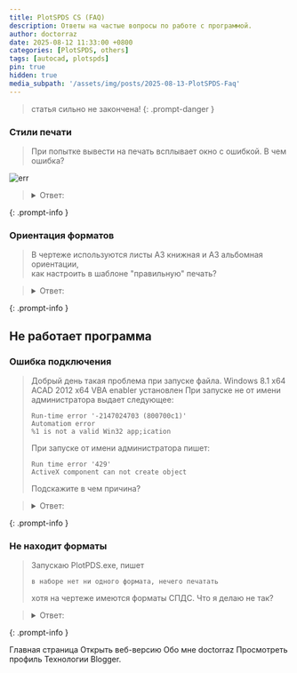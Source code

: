 ```yaml
---
title: PlotSPDS CS (FAQ)
description: Ответы на частые вопросы по работе с программой.
author: doctorraz
date: 2025-08-12 11:33:00 +0800
categories: [PlotSPDS, others]
tags: [autocad, plotspds]
pin: true
hidden: true 
media_subpath: '/assets/img/posts/2025-08-13-PlotSPDS-Faq'
---
```


> статья сильно не закончена!
{: .prompt-danger }

###  Стили печати 

> При попытке вывести на печать всплывает окно с ошибкой. В чем ошибка?

![err](Err-stb.png)

> <details><summary>Ответ: </summary>
> <p>
> 
> Вы печатаете в <i>именованных</i> стилях, а программа может выводить на печать только в <i>цветозависимых</i>.
> 
> </p>
> </details> 
{: .prompt-info }
 
### Ориентация форматов

> В чертеже используются листы А3 книжная и А3 альбомная ориентации, <br/>
как настроить в шаблоне "правильную" печать?

> <details><summary>Ответ: </summary>
> <p>
> 
> Никаких настроек в шаблоне производить не требуется<br/>
> В шаблоне задается только желательный формат, принтер и стиль печати<br/>
> Масштаб и <i>ориентация</i> определяются автоматически, по свойствам формата
> 
> </p>
> </details> 
{: .prompt-info }

## Не работает программа

### Ошибка подключения

> Добрый день такая проблема при запуске файла.
> Windows 8.1 x64 ACAD 2012 x64 VBA enabler установлен
> При запуске не от имени администратора выдает следующее:
> ```
> Run-time error '-2147024703 (800700c1)'
> Automatiom error
> %1 is not a valid Win32 app;ication
> ```
> При запуске от имени администратора пишет:
> ```
> Run time error '429'
> ActiveX component can not create object
> ```
> Подскажите в чем причина?

> <details><summary>Ответ: </summary>
> <p>
> 
> Происходит это из-за того, что программа не может подключиться к серверу МcCOM2<br/>
> Причин может быть несколько:
> <ol>
> <li> Не запущен СПДС CS <br/>
> - решение: запускать СПДС только родным ярлыком программы.</li>
> <li> Была удалена версия СПДС после установки новой. <br/>
> - решение: заново перерегистрировать библиотеку МcCOM2.dll, или переустановить СПДС.</li>
> <li> Запускается энаблер СПДС и не позволяет подключиться к серверу МcCOM2. <br/>
> - решение: т.к. у нас есть СПДС, то <i>mcsEnabler</i> не нужен,<br/>
> при закрытом AutoCAD, надо переименовать файл <b>mcsEnabler.dbx</b>, расположенный в <br/>
> <i>c:\Program Files\CSoft\СПДС GraphiCS ХХ\mgХxХХ\mcsEnabler.dbx</i></li>
> </ol>
> 
> </p>
> </details> 
{: .prompt-info }

### Не находит форматы

> Запускаю PlotPDS.exe, пишет 
> ```
> в наборе нет ни одного формата, нечего печатать
>```
> хотя на чертеже имеются форматы СПДС.
> Что я делаю не так?

> <details><summary>Ответ: </summary>
> <p>
> 
> Если при этом нет никаких ошибок и сообщений, а форматы точно есть на чертеже, то возможно PlotPDS и AutoCAD запущены из под разных учетных записей или с разными правами.<br/>
> т.е. например AutoCAD запущен из под администратора, а PlotPDS из под простого пользователя
> для того что бы гарантированно печать запускалась с теми же правами можно:<br/> 
><ol>
> <li> Прописать каталог программы печати в путях поиска AutoCAD </li>
> <li> Для запуска программы из среды AutoCAD применить такой lisp:<br/>
> (defun C:пч () (startapp "PlotSPDS.exe") (princ))</li>
> <ol>
>
> </p>
> </details> 
{: .prompt-info }



<!--

freelancer26 декабря 2015 г. в 20:45
"009 15 CBA л_141=A2=Scara monolita S1.pdf"
"009 15 CBA л_141=Scara monolita S1.pdf"
dumaiu mojet tak biti s najatoi galkoi i bez


freelancer26 декабря 2015 г. в 20:46
"а нумеровать добавленные листы 1.1, 10,5 не пойдет???"
poideot


doctorraz26 декабря 2015 г. в 21:28
<"а нумеровать добавленные листы 1.1, 10,5 не пойдет???"
poideot
ну и нумеруй, так, все должно работать нормально

Ответить

Unknown18 января 2016 г. в 10:39
Здравствуйте, Андрей. Спасибо за прогу. Значительно упростила жизнь.
Только вот после праздников перестала запускаться. Не видит СПДС, хотя он запущен и форматы есть. Вот, что выдаёт https://drive.google.com/open?id=1arSfFo-6WEqyqOQROQAiCAI3u9jFzhCFvA

Ответить
Ответы

moleval18 января 2016 г. в 10:57
у меня такое сообщение вылазит если Autocad запущен с двойного клика по файлу. Если Autocad запущен с ярлыка Autocad, либо я ярлыка СПДС такой проблемы нет. Хочу уточнить что СПДС добавлен в автозагрузку (только loader), меню СПДС тоже подгружены.


doctorraz18 января 2016 г. в 19:15
переименовываем файл mcsEnabler.dbx (лежит в папке с СПДС)
Все должно заработать нормально.
=================
При запуске двойным кликом Автокад может запуститься с другим профилем и т.о. СПДС может тупо не стартовать.
Но если mcsEnabler.dbx переименован, то при последующей подгрузке СПДС все должно работать нормально.

Ответить

Unknown7 апреля 2016 г. в 15:06
Добрый день!
Спасибо огромное за чудо-утилиту:)
С одним не разобрался:
как обновить парамеры плоттера? после запуска утилиты добавил в плоттер новый формат листа, утилита его не видит видит только старую версию конфигурации плоттера. Перезапуск акада не помог...

Ответить
Ответы

doctorraz7 апреля 2016 г. в 15:19
в окне "Шаблоны" в правом верхнем углу кнопка, так и называется "Обновить принтеры"


Unknown7 апреля 2016 г. в 15:48
Ага, спасибо, в упор не видел эту кнопку)) Принтеры обновились.
Теперь не могу разобраться с печатью нестандартных форматов типа А4х4
в конфиг добавил эти размеры как кастомные листы.
Весь процесс печати заканчивается в командной строке на FILEDIA


doctorraz8 апреля 2016 г. в 09:58
в настройке шаблонов надо каждому формату задать принтер, лист и т.д. (один раз)
Двойным кликом по строке.
Шаблонов можно сделать сколько угодно.

Ответить

freelancer14 июня 2016 г. в 10:35
jdu nedojdusi pechati iz vseh otkritih failah.
i dumaiu para zdelati programu platnoi(chtob bil interes razvivati).
PS. ispolizovaiu plotspds.exe 10 raz v deni - ocheni dovolinii.

Ответить
Ответы

doctorraz14 июня 2016 г. в 17:36
Может найду время и дойдут руки. К зиме выпущу версию 2.0. ... там будет печать из файлов, и возможно другие фичи. Все это пока есть только в голове, но со временем напряг

Ответить

Unknown30 июня 2016 г. в 13:06
акад 12, спдс 8.0.1307 скачал обе последние версии програмульки. одна выдает "в наборе нет ни одного формата нечего печатать", другая ошибку mscomct2.ocx or one of its dependencies not correctly registered: a file is missing or invalid.
в модуле plotspds.ini.main
в строке 570
номер ошибки 339
plotspds будет зкарыт

как с этим бороться?

Ответить
Ответы

doctorraz30 июня 2016 г. в 13:34
Бороться с этим не надо))
<<акад 12, спдс 8.0.1307 скачал обе последние версии програмульки. одна выдает "в наборе нет ни одного формата нечего печатать"
в статье написано, что версия 1.2.30 под СПДС 8.0.ххх не работает - решение обновить СПДС хотя бы до 8.1
<<другая ошибку mscomct2.ocx or one of its dependencies not correctly registered: a file is missing or invalid.
в системе нет или не зарегистрирована библиотека mscomct2.ocx - решение скачать и зарегистрировать библиотеку.

Ответить

Александр Куценко7 июля 2016 г. в 18:03
Нашел еще один момент. Если Автокад запускается посредством двойного клика на файл DWG, а СПДС в последствии подгружается после клика на любой спдс-инструмент, то PlotSPDS выдаёт ошибку "СПДС не запущен! Или с ним нет связи!" Приходится повторно перезапускать автокад, но уже через ярлык СПДС.

Ответить
Ответы

doctorraz7 июля 2016 г. в 18:38
Уже не раз писал здесь и на форумах...
При запуске двойным кликом по файлу с объектами СПДС, сам СПДС не подгружается, а запускается так называемый mcsEnabler, который дает ограниченный доступ к свойствам объектов СПДС.
При вызове команды СПДС, CSСПДС стартует, но в этом случае COM интерфейс к объектам недоступен, поэтому PlotSPDS жалуется, что нет связи.(возможны и другие проблемы с СПДС)
Решение:
1. запускать с ярлыка
2. переименовать файл mcsEnabler.dll (находится в c:\Program Files\CSoft\СПДС GraphiCS 10\mgХХХХ\mcsEnabler.dbx)
==========
ЗЫ иначе непобедимо, по видимому так сисофт защищается (блокирует СОМ, при старте энаблера)

Ответить

Unknown12 июля 2016 г. в 19:17
Не понимаю, как выбрать формат? Жму в программе кнопку "Шаблон", программа выводит вот это: http://s011.radikal.ru/i317/1607/01/3b84ce8b1d87.jpg и ни одна из кнопок настроек не работает, жму, ничего не происходит. Или так и должно быть? Как тогда печать настроить? Делаю СПДС формат А3, а программа печатает 28х22 см.

Ответить
Ответы

Unknown12 июля 2016 г. в 19:25
УУуу, до меня дошло. Надо оказывается два раза кликнуть сюда http://s018.radikal.ru/i512/1607/3b/12d53d25dba1.jpg и тогда появится выпадающий список с настройками. Спасибо за программу.

Ответить

Unknown31 августа 2016 г. в 14:49
Андрей, добрый день! ИД: Windows 8.1, AutoCAD 2016, СПДС 10. При добавлении (первичный запуск) или обновлении принтеров для части принтеров, зарегистрированных в системе проявляется следующая ошибка:
Устройство печати =ИМЯ принтера= не будет добавлено в набор!
Ошибка: The remote server machine does not exist or is unavailable
В модуле: PlotSPDS.Utilites.SetDevIni
В строке:310 (а также в строке 440)
Номер ошибки: 462

Ответить
Ответы

doctorraz31 августа 2016 г. в 14:58
Программа не может добавить конфигурацию этого устройства печати в набор.
Скорее всего не сможете напечатать на этом устройстве и руками.
В остальном все должно работать нормально.

Ответить

Unknown22 ноября 2016 г. в 12:15
Андрей, при печати теряется сглаживание, а именно логотип организации к примеру созданный линиями, штриховками и запихнутый в штамп через распознавание печатается ломанными отрезками. Шрифт который поставляет СПДС тоже выводится с небольшим изломом, но уже не только в штампе, но и на чертеже. При печати в штатном dwg принтере такие же проблемы. Настройки акада крутить нужно или дефекты СПДСа?

Ответить
Ответы

doctorraz22 ноября 2016 г. в 12:46
Проверить легко... все взорвать и вывести на печать не запуская СПДС.. Средствами самого АК.
Но осмелюсь предположить, что кто-то в настройках печати поставил черновое качество. Поставить "нормальное" и проверить.
На файлик бы этот взглянуть.

Ответить

Александр Куценко7 декабря 2016 г. в 19:21
Андрей здравствуйте, при печати в ПДФ выдает ошибку. Подскажите как исправить.


(Команда: (command "_script" "C:/Users/Konstr3/AppData/Roaming/PlotSPDS/1.scr")
Введите имя списка листов : C:\Users\Konstr3\AppData\Roaming\PlotSPDS\1.dsd
'D:\WORK\ Горького\ПЕРЕЕЗД\КР-06_Підсилення балки_Зам.1.pdf': Есть ошибки)

Отчет о печати Автокада:

Файл: D:\WORK\ Горького\ПЕРЕЕЗД\КР-06_Підсилення балки_Зам.1.dwg
Категория:
Набор параметров листа:
Имя устройства:
Путь к файлу чертежа:
Формат листа:

ОШИБКА: Устройство не найдено

Ответить
Ответы

doctorraz7 декабря 2016 г. в 21:03
обновить принтеры в программе пробовали?
какой АК? в 2017 вроде не работает. с СПДС11 не тестировалось


Александр Куценко8 декабря 2016 г. в 13:46
Обновлял, и пробовал удалять папку PlotSPDS из Roaming. AutoCAD2016 + СПДС10 64 бит. Единственное что я после установки Автокада удалил все его стандартные плоттеры, но потом DWG в PDF повторно сделал. Может ваша программа привязана к названию принтера и они сейчас не совпадают?


doctorraz8 декабря 2016 г. в 15:47
PlotSPDS имена и настройки плоттеров получает у АК, в себе ничего по умолчанию не хранит.
Проверь публикация и печать средствами АК в PDF работает?, а на на созданный плоттер печатает?
АК использует встроенный DWG to PDF для публикации PDF. Не надо было ничего удалять, максимум .. это спрятать от АК неиспользуемые плоттеры в другую папку.
Уверен, что проблема не в программе, а удаленных плоттерах.. восстанавливай и все заработает


Александр Куценко8 декабря 2016 г. в 20:03
так восстановил же, а печать все равно не идет

Вот список плоттеров из файла SpPlotPlot.ini

[Printer]
0=DWG в PDF.pc3
1=HP 8150
2=HP Z2100
3=HP1220_#3
4=HP1220_#5
5=HP1220_#ing
6=HP1280_#2
7=HP1280_#4
8=Нет

Что не так? почему не печатет в ПДФ ?


Александр Куценко9 декабря 2016 г. в 12:25
Если бы я знал, что нужно сделать, то не стал бы вас тут напрягать.........


doctorraz9 декабря 2016 г. в 13:21
я тебе сразу написал, что надо сделать.. восстановить стандартные принтеры АК!!!
в 2016 немного изменена публикация, там несколько вариантов вывода в PDF при публикации... и Ак2016 там это делает немного по другому.
у меня нет 2016 АК, что бы разобраться с этим вопросом, восстанови что удалил и все заработает.
В логе написано "Устройство не найдено"
При печати в пдф плотспдс не указывает явно принтер, он просто сообщает ак, что нужно вывести в пдф, а АК виртуальный плоттер выбирает сам, этого плоттера в АК нет ты его удалил, поэтому ошибка печати.


freelancer9 декабря 2016 г. в 13:27
vot tut moi ploteri iz 2016 (esli pomogut)
https://www.dropbox.com/sh/s6te9symm1et43a/AAAq3AqevNPRxz_IkudAB6zFa?dl=1


Александр Куценко9 декабря 2016 г. в 14:00
Спасибо вам обоим! Скопировал все принтеры из архива и пачать прошла!


freelancer9 декабря 2016 г. в 14:07
rad shto poluchilosi,
bili i u menea odin raz problemi s failami pecheati(toje udalil/peremestil), posle etogo vsegda dobavleaiu svoi .pc3 faili "odelinoi strokoi".
https://yadi.sk/i/o7cbBla632hqTK

Ответить

Unknown20 декабря 2016 г. в 10:16
Андрей, добрый день! Заметил в About PlotSPDS прописано - Эта копия программы будет работать до 31.12.2016. Отсюда вопрос, после НГ программа работать не будет? Что нужно будет сделать? К этому времени будет выпущена обновленная версия? На самом деле не очень хочется сюрпризов с неработающей программой печати. Так уж повелось, привык с ней работать))).

Ответить

Unknown20 декабря 2016 г. в 10:27
Андрей обещал (при условии, что допилит) демократично подойти к ценовой политике...

Ответить

Unknown4 января 2017 г. в 15:44
Андрей приветствую! Поздравляю с НГ! Здоровья и финансового благополучия желаю!
С новым файлом PlotSPDS возникли сложности при попытке отправить на печать, всплывающее окно оповещает об ошибке - https://drive.google.com/open?id=0B3KF4JA-PbY5Y00zTGJxZzZwTEU.
AutoCAD естественно запускается через - CS Интегратор for AutoCAD.
Где искать проблему?
Спасибо!

Ответить
Ответы

doctorraz6 января 2017 г. в 10:30
Код программы не менялся
Сто раз уже обсуждалось... переименуй энаблер c:\Program Files\CSoft\СПДС GraphiCS 10\mgХХХХ\mcsEnabler.dbx
он запускается и блокирует работу МсСОМ

Ответить

Dmitri27 января 2017 г. в 07:51
У меня autocad 2016? СПДС 10, windows 10, при запуске PlotSPDS.exe дает сообщение об отсутствии связи. Ошибка в модуле PlotSPDS.ini.main, в строке 180, номер ошибки - 429

Ответить
Ответы

doctorraz27 января 2017 г. в 08:09
PlotSPDS не видит АК
Автокад с СПДС'ом запускаешь?

Ответить

Dmitri28 января 2017 г. в 12:40
Вместо (Unknown)
Андрей большое спасибо, программка классно работает. С запуском разобрался.
Как предложение, сделать кнопку выбора для нового пути куда сохранять.

Ответить
Ответы

doctorraz30 января 2017 г. в 10:45
Хорошо, что понравилось...
Идей по улучшению функционала PlotSPDS много, нет времени и стимулов для их реализации.


Dmitri11 февраля 2017 г. в 09:27
Чем могу помочь, если что-то дописать или дизайн или деньгами....


Александр Куценко11 февраля 2017 г. в 11:43
Присоединяюсь к вопросу


doctorraz11 февраля 2017 г. в 12:21
Спасибо!
Донат всегда кстати.

Ответить

Unknown6 февраля 2017 г. в 22:51
делал одно и тоже на работе и дома по настройке нестандартных форматов-на работе все запускается, дома выдает ошибку и не печатает. в чем может быть причина?

Ответить
Ответы

doctorraz7 февраля 2017 г. в 08:17
значит ни одно и то жэ...
какая ошибка? скриншот желательно приложить


Unknown8 февраля 2017 г. в 19:30
http://hkar.ru/NBXF
http://hkar.ru/NBXH
http://hkar.ru/NBXI
http://hkar.ru/NBXJ

какая то еще инфа нужна?


doctorraz11 февраля 2017 г. в 12:17
похоже на AutoCAD 2016 или выше... печать в ПДФ производится на плоттер "AutoCAD PDF (General Documentation)", который по всей видимости удален, надо восстановить этот виртуальный принтер.


Unknown14 февраля 2017 г. в 00:31
в настройках ведь стоит принтер DWG to PDF и автокад 2013 стоит у меня


doctorraz14 февраля 2017 г. в 13:03
однозначно у тебя проблемы с АК, похоже неверно настроил принтер или пытаешься печатать на несуществующий.
Запусти в PlotSPDS в шаблонах "Проверить шаблон"
если не найдет ошибок, то
пришли мне в архиве на почту doctorRAZ@yandex.ru
c:\Users\[ИмяПользователя]\AppData\Roaming\PlotSPDS\ после последней неудачной печати
c:\Users\[ИмяПользователя]\AppData\Roaming\Autodesk\AutoCAD Electrical 2015\R20.0\rus\Plotters\
и лог последней неудачной печати
------------
будем разбираться дальше по почте

Ответить

moleval7 февраля 2017 г. в 12:14
Друзья, переустановил акад, не могу вспомнить как навесить запуск PlotSPDS на кнопку, и куда ложить файлик. Прошу помочь.

Ответить
Ответы

doctorraz7 февраля 2017 г. в 12:22
кнопка или пункт меню:
^C^C(startapp "PlotSPDS")
-----------------
лисп на алиас кнопок:
(defun C:пч()
(startapp "PlotSPDS.exe")
(princ)
)
--------------
положить по пути поиска файлов АК, рабочих, вспомогательных, доверенных

Ответить

moleval7 февраля 2017 г. в 13:02
при запуске с кнопки возвращает - Команда: (startapp "PlotSPDS") nil
при запуске с иконки программы - все нормально

Ответить
Ответы

doctorraz7 февраля 2017 г. в 14:05
прописать папку с PlotSPDS в пути поиска АК
Автокад перезапустить.
или скопировать программу в каталог который уже есть в пути поиска АК
я жэж выше все расписал...


moleval8 февраля 2017 г. в 05:27
спасибо, помогло закидыванием программы в предустановленную доверенную папку
видать на 10-ке винде проблемы с раздачей прав - открывает заданную мной папку только в режиме для чтения

Ответить

Unknown14 февраля 2017 г. в 08:43
сегодня plot spds внезапно выдал вот такую новость http://hkar.ru/NIlG
при том что сначала все делал правильно, а потом вдруг сломался. перезапуск компа, спдс, повторное скачивание вашей чудесной программки не помог(

Ответить
Ответы

doctorraz14 февраля 2017 г. в 09:37
переименуй файл энаблера c:\Program Files\CSoft\СПДС GraphiCS 10\mgХХХХ\mcsEnabler.dbx
он запускается и блокирует работу МсСОМ
-----------
на будущее запускай АК с ярлыка СПДС, а не даблкликом по файлу чертежа

Ответить

freelancer21 марта 2017 г. в 18:38
dobrii deni.
U menea problema, ne pechataetsea nestandartnie listi (A4x3, A4x4...), A3 normalino pechataiutsea.
Pri pechati nestandartnih listov - oshibka
https://yadi.sk/i/Ljv_ep0A3GDLSR
PS.: esti polnii dostup k disk "C" i "D".

Ответить
Ответы

freelancer21 марта 2017 г. в 19:35
Na drugoi PC ta je problema.
thx.


doctorraz28 марта 2017 г. в 19:26
поправил определение форматов в программе.
Скачивайте тестируйте


freelancer28 марта 2017 г. в 21:33
https://yadi.sk/i/nlqz3HXX3GRwHe
toje samoe.
eto toliko u menea ne ranotaet nestandartnie formati? ranishe vse raborali.


doctorraz28 марта 2017 г. в 21:50
где проблемный файл, чертежа?
удалял ли автокадовские принтеры?
что изменил?
----------------------
получается только у тебя,не работает
вспоминай, что изменил.


freelancer29 марта 2017 г. в 16:35
1. liuboi cherteoj.
2. ne udaleal.
3. izmenil moi .pc3 file, no toliko odin format - a tut vse ne rabotaiut.
PS. esli nestandartnii format najimaiu "vpisati" v drugoi standartnii format to rabotaet.


doctorraz29 марта 2017 г. в 20:37
у меня по фото проблема лечить всегда была, а со слов тем более не могу..
давай с чего-нибудь начнем:
Версия автокад
версия спдс
файл чертежа который не печатается
файлы принтеров c:\Users\юзер\AppData\Roaming\Autodesk\AutoCAD 2015\R20.0\rus\Plotters\
файлы c:\Users\юзер\AppData\Roaming\PlotSPDS\
-----------
не печатает вообще, или только пдф или на жэлезный?
---------------------
но коль у всех работает, а у тебя нет, вывод один, проблема рукотворная


freelancer29 марта 2017 г. в 23:28
1. autocad 2016 (v 2013 toje);
2. spds 10.0.1853 (pochti kak u vseh);
3. esti
4. https://yadi.sk/i/KxJWtztX3GU7Cx
5. esti
https://yadi.sk/d/WJXpMuA03GU7bd

ne pechataet toliko cherez PlotSPDS, v obichnom "CTRL+P" vseo OK.
PS. U menea bil gliuc kakoito mejdu project studio i SPDS i s teh por oni vmeste(v tu je versiu autocad) uje ne rabotaiut i PlotSPDS toje ne pechataet nestandartnie formati.



doctorraz30 марта 2017 г. в 08:42
попробуй из вкладки шаблоны "обновить принтеры", а потом "проверить шаблоны"
Похоже он не находит принтер R_DWF
его нет в Plotters - from C.
Настрой для пробы на другой принтер.


freelancer30 марта 2017 г. в 22:38
obnovil, proveril - toje samoe.
kak ne nahodit esli ea cherez nevo pechataiu standartnie formati.
v ploters from C netu, evo tam i nebilo, ea vsegda dodavleaiu novii puti dlea svoih printerov(uje 5 let tak delaiu).
ea daje delal novii .pc3 i .pmp file i toje ne rabotaet.
Poka ne razberusi budu pechatati nestandartnie formati "rukami"(cherez CTRL*P).


doctorraz1 апреля 2017 г. в 21:11
На других принтерах то жэ самое?


freelancer1 апреля 2017 г. в 21:25
da, pechatati nestantandartnie formati na liboi printer ne rabotaet.
Daje sheas proboval na chistuiu sistemu.
https://yadi.sk/i/ObCZbia13GYzMk
https://yadi.sk/i/5ksU89C23GYzRe


doctorraz3 апреля 2017 г. в 18:45
Он тебе русским языком по английски пишет "The plotters folder read only:!!!"
Нет прав записи у АК на папки плоттеров.


freelancer4 апреля 2017 г. в 05:54
spasibo za pomoshi.
- kak ea hotel reshiti problemu:
dobavil puti failov pechati vezde gde toliko mojno v autocad - ne pomogalo.
- kak reshil:
postavil svoi faili pechati v "C:\Users\DEEMA\appdata\roaming\autodesk\autocad 2016\r20.1\enu\plotters" i rabotaet.
pochemuto kajdii raz pered pechatiu nujno obnovleati printeri shtob pechatal.

PS: Za vremea ispolizovania PLOTSPDS.exe takogo nebilo.


freelancer14 апреля 2017 г. в 14:41
eheo odna problema, ne nahodit formati.
navernoe eto toliko u menea tak.
https://youtu.be/WPGeqgQXiH0


doctorraz14 апреля 2017 г. в 15:38
какие версии разрядность АК, СПДС?
Не находит форматы в конкретном файле или вообще во всех файлах? Пришли мне файл в котором не находит форматы

Ответить

Unknown3 мая 2017 г. в 04:22
Добрый день Андрей!
Для NanoCAD SPDS есть такая возможность?

Ответить
Ответы

doctorraz3 мая 2017 г. в 08:45
Добрый день, Александр!
Нет для NanoCAD SPDS такой возможности нет.

Ответить

Александр Куценко8 августа 2017 г. в 14:57
Андрей здравствуйте! Столкнулся с такой прроблемой. Если необходимость печать в PDF большое количество листов. Если листы расположены в одну строку, все нормально. Но когда листы расположены в несколько строк, например 4 строки по 4 листа в одной строке и пронумерованы последовательно, то в результирующем PDF они перемешаны полностью рандомно. Тоесть вобще никой последовательности нет. 1 лист может быть на 9 месте, например. В программе в боксе "Как сортировать" стоит "LR->UD" Подскажите что делаю не так?

Ответить
Ответы

Александр Куценко8 августа 2017 г. в 15:37
Сделал тестовый файлик и результат создания PDF
https://drive.google.com/open?id=0B9Lc8XKKy5egTnBmOTVCamxrY2s


doctorraz21 августа 2017 г. в 09:48
Дело в том, что программа сортирует форматы относительно точки вставки (левый нижний угол)
Поэтому для корректной сортировки форматы должны располагаться по одной линии (ось Х) относительно точки вставки.
Можно в несколько рядов
см. пример https://yadi.sk/d/_-xFmWil3MBZeS


Александр Куценко21 августа 2017 г. в 10:46
Андрей, вы наверно не смотрели мой файл. В пределах одного листа у меня форматы так и расположены аккуратно в ряд. И при печати только одного layout проблемы нет, все по порядочку в ПДФ и попадает. Проблема возникает при печати полного документа состоящего из нескольких листов.


doctorraz21 августа 2017 г. в 11:45
По разным лайоутам сортировка слева направо не получается (у каждого листа своя система координат)
Проставьте номера листов в штампах, при печати выберите "Шифр лист"
Если в штампе будут заполнено поле обозначение, то дополнительно возможна разбивка ПДФ по разделам "Раздел-> файл", т.е. спецификации и прочее отдельными файлами.
либо "Все->файл", тогда весь документ выйдет одним файлом пдф


Александр Куценко21 августа 2017 г. в 11:49
Спасибо за ответ. К сожаление мне не подходит стандартный штам СПДС, мне приходится создавать собственный из обычных линий и текста, а это исключает наличии каких-либо динамических полей и соответственно возможности их заполнение.


doctorraz21 августа 2017 г. в 12:07
Что мешает сделать свой нестандартный штамп и привязать его в базе СПДС к формату?
https://www.youtube.com/watch?v=psS5f_zhMvE
https://www.youtube.com/watch?v=90IqPQaS7ck

Ответить

Unknown23 августа 2017 г. в 05:56
СПДС не запущен! Или с ним нет связи!
Ошибка: Automation error %1 is not valid Win32 application/
В модуле: PlotSPDS/ini/Main
В строке:240
Номер ошибка:-2147024703
PlotSPDS будет закрыт!

ОС: Windows 10
AutoCAD 2014, SPDS 10.

Ответить
Ответы

doctorraz24 августа 2017 г. в 09:41
По всей видимости СПДС Object Enabler стартует раньше ядра СПДС, что и приводит к невозможности работы программы.
Причины и решения описаны в комментариях, выше.
Если остались еще вопросы, пишите мне на почту.

Ответить

Unknown7 сентября 2017 г. в 17:58
Здравствуйте. PlotSPDS 1.2.33, Autocad 2016 СПДС 10. При печати через PDFCreator и просмотре файла через Foxit PhantomPDF вокруг текста появляются рамки. Подозреваю, что фантом распознает текст как комментарии. Раньше такого не было.
Скрытие комментариев в фантоме одноразово решает проблему.

Ответить

moleval7 сентября 2017 г. в 19:28
попробуй переменную EPDFSHX сделать 0

Ответить
Ответы

Unknown21 сентября 2017 г. в 15:42
Спасибо, помогло

Ответить

Unknown14 марта 2018 г. в 12:28
AutoCAD не запущен! Или с ним нет связи!
Ошибка: ActiveX component can't create object
В модуле: PlotSPDS.Ini.Main
В строке: 180
Номер ошибки: 429
PlotSPDS будет закрыт!

ОС: Windows 10
AutoCAD 2016, SPDS 10.

Ответить
Ответы

doctorraz16 марта 2018 г. в 15:44
Программа не может подключиться к AutoCAD.
К сожалению на Win10 протестировать возможности нет.
Возможно, причина в некорректной регистрации библиотек AutoCAD при его установке удалении.

Ответить

Александр Куценко16 марта 2018 г. в 15:17
Андрей здравствуйте! Подскажите почему сортировка в данном файле происходит в порядке 2-3-1 ?? Что делаю не так?

https://drive.google.com/open?id=1IZSqiu7gePO35JcvNbts56bmTxyx72Ue
https://drive.google.com/open?id=1luxnJB2J7Fje4Bq_Zp-a8V-VEd_2HLdO

Ответить
Ответы

Александр Куценко16 марта 2018 г. в 15:18
Имею в виду сортировка листов при печати.
Вот к примеру получившийся ПДФ:
https://drive.google.com/open?id=1F3RmI3DSbx0gKp2etcGqAfNo_p66RsFz


doctorraz16 марта 2018 г. в 15:40
Что печатать? выберите "активную вкладку"
Очевидно, что при печати со всего документа, сортировка по координатам смысла не имеет, надо будет поправить
Спасибо.


Александр Куценко16 марта 2018 г. в 16:06
Да, с параметром "активная вкладка" сортирует правильно. Спасибо.

Ответить

Александр Куценко27 апреля 2018 г. в 21:15
Андрей здравствуйте,
Нашел еще вот что. При попытке указать на счетчике копий- 2 и более, после отработки публикации, печати не происходит. К принтеру в очередь ничего не попадает. Печать нескольких копий с диалога печати автокада и других программ проходит нормально.

UPD: Пробовал на нескольких принтерах и 2-х плоттерах, не печатает нигде.

Ответить
Ответы

doctorraz4 мая 2018 г. в 12:10
Печать в программе идет через публикацию, в 2016 АК что-то поменяли и он игнорирует количество копий заданное в файле dsd.
Буду разбираться, но не сейчас. Пока АсИс ((

Ответить

Денис16 декабря 2018 г. в 05:00
Добрый день!
Подскажите как работать с нестандартными размерами листа, создал в СПДС удлиненный А2 и в принтере создал такого же размера, как настроить чтобы программа сопоставляла их и корректно выводила на печать?
спасибо

Ответить
Ответы

doctorraz17 декабря 2018 г. в 10:29
запускаете программу (при запущенном АК и СПДС)
заходите в шаблоны
жмете кнопку обновить принтеры
потом в нужном шаблоне выбираете принтер и формат листа, такж е делаете остальные настройки.. масштаб, стиль печати, смещение

Ответить

Unknown19 декабря 2018 г. в 22:50
Добрый вечер! Спасибо Вам большое, за возможность и быстрой и без проблемной печати из модели, всеми нами любимой программы AutoCAD. Все работает быстро и четка, без нареканий!
Как Вас можно отблагодарить? Кнопка в начале страницы у меня почему-то не работает - пишет, что не указал сумму, но самого поля нет! Адблок и т.д. отключены?

Ответить
Ответы

doctorraz20 декабря 2018 г. в 14:19
Спасибо, что подсказали.
Починил, проверяйте

Ответить

freelancer9 января 2019 г. в 19:25
tak kak srok zakonchilsea - skachal opeati.
Dumaiu nado delati programu platnoi - mi poliubomu podseli na neio :)

Ответить
Ответы

doctorraz9 января 2019 г. в 19:33
кто мешает.. в теме программы и слева спойлер на донат..
мощный стимул для разработчика, я ведь для себя делал, просто поделился.. и ни разу не программист и не работа это моя, поделился тем, что сделал..
но все приходят сюда, когда программа перестала работать..
улучшить мысли есть.. стимула нет, кто помог ресурсу тем тоже помог, как мог..
пока вот так.)))


freelancer9 января 2019 г. в 22:44
poneal, postoraiusi.


doctorraz10 января 2019 г. в 07:56
Спасибо


Aleks13 января 2019 г. в 22:22
Большое спасибо + небольшая помощь на развитие!! Ваша программа сэкономила мне кучу времени и огромное количество нервных клеток при выводе на печать 200 листов!!))


doctorraz14 января 2019 г. в 08:28
Спасибо!

Ответить

Александр Куценко11 марта 2019 г. в 13:50
Андрей, здравствуйте. Каждый раз при изменении версии сталкиваюсь с одной и той же ошибкой:
https://drive.google.com/open?id=1JwBBOk8UcK5jo50QJmltYEb2Npns1gX0
Удалил старый ЕХЕшник, на его место скопировал новый, при запуске получаю ошибку. Что делаю не так?

Ответить
Ответы

doctorraz11 марта 2019 г. в 14:02
Странно, ругается только при первом запуске?
Может свойства-> разблокировать?


Александр Куценко11 марта 2019 г. в 14:51
Экзешник не заблокирован. При попытке запуска с правами администратора ошибка меняется на "Автокад не запушен или ...". Перезапуск всего не помогает. Помогает лишь запуск с любой другой папки.


doctorraz12 марта 2019 г. в 09:21
>При попытке запуска с правами администратора ошибка меняется на "Автокад не запушен или ..."
так и должно быть, если программы запущены из под разных пользователей, так работает Win
-----------
>Помогает лишь запуск с любой другой папки.
а вот это очень странно((( Антивирус, версия Win, может еще какие особенности???
больше ни у кого такое пока не встречалось...


Александр Куценко12 марта 2019 г. в 14:40
Win10x64, AutoCAD2016RUS, Антивир стандартный от Майкрософт.
Если никто не отписывается, это не означает, что не встречалось.


doctorraz13 марта 2019 г. в 10:28
>>Если никто не отписывается, это не означает, что не встречалось.
Конечно встречалось
https://support.microsoft.com/ru-ru/help/327245/runtime-error-91-object-variable-or-with-block-variable-not-set-error
-----------
попробуйте эту сборку.. https://yadi.sk/d/bKkbgODQGtTiow


Юрий16 марта 2019 г. в 12:12
Добрый день, столкнулся с аналогичной проблемой. Другая сборка не помогла. Запуск с других папок также. Ищу решение в сети (пока безуспешно)


doctorraz16 марта 2019 г. в 16:27
с аналогичной это какой?
сделать инсталятор нет проблем но тогда будет неудобно другим нескольким тысячам пользователей..
ищите проблемы в настройках своей операционки


doctorraz17 марта 2019 г. в 08:43
все же надо больше данных, какие еще автокады стоят? есть ли продукты нанософт и лучше напишите на почту, здесь в комментариях опять подходит к лимиту 200 сообщений, придется чистить.


Юрий17 марта 2019 г. в 23:22
Прочитал внимательно все комментарии и помогло переименование файла Enabler. В который раз Вам спасибо.

Ответить

Денис1 августа 2019 г. в 07:25
Добрый день! все прекрасно работало, внезапно появилась такая ошибка
Ошибка "text" property is read-only
В модуле PlotSPDS.wndPlot.Form_Load
В строке 410
Номер ошибки 383
Autocad 2015 x64 + СПДС 10 x64
В чем может быть проблема? спасибо

Ответить
Ответы

doctorraz1 августа 2019 г. в 07:37
По всей видимости был удален шаблон печати или программа его не находит (скорее всего после аварийного или некорректного завершения работы программы)
В этом случае выпадающий список "Шаблон" будет пустой
Надо открыть список выбрать любой доступный шаблон и выйти из программы либо запустить печать.
Впоследствии ошибка не должна повториться.


Денис1 августа 2019 г. в 07:47
Точно! Спасибо! мог бы и сам догадаться))

Ответить

Aleks10 марта 2020 г. в 09:20
Андрей, спасибо за Ваш труд! Вашей программе просто цены нет!! поэтому готов регулярно дарить посильную сумму.

Ответить
Ответы

doctorraz10 марта 2020 г. в 09:23
Спасибо большое!
Напишите мне на почту, у меня для Вас то же есть презент))

Ответить

moleval10 марта 2020 г. в 09:59
Тоже поддержу)

Ответить
Ответы

doctorraz10 марта 2020 г. в 20:48
Спасибо!

Ответить

Денис17 марта 2020 г. в 05:53
Добрый день!
Хмм.. "Приложение просмотра файлов ПДФ не установлено", чтобы это могло быть..
Акробат есть, PDF exchange есть, подскажите пожалуйста!

Ответить
Ответы

doctorraz17 марта 2020 г. в 08:06
Если просто вывести на печать средствами AutoCAD DWG to PDF файл PDF откроется?
В любом случае PlotSPDS отношения к этому не имеет, проверяйте ассоциации файлов PDF в системе.


Денис18 марта 2020 г. в 04:12
Да, так все открывает! Спасибо! надо искать причину

Ответить

Денис7 июня 2020 г. в 14:15
Добрый день!
А есть ли какая нибудь инструкция как научить программу печатать нестандартные размеры листов?

Ответить
Ответы

doctorraz7 июня 2020 г. в 14:25
Печатает форматы в соответствии с ГОСТ 2.301-68
Основные и производные форматы.
Что Вы понимаете под нестандартными форматами?

Ответить

Денис8 июня 2020 г. в 08:50
Например длинные А3 размерами 594х297, 594 это для того чтобы вписать в рулон шириной 594 мм.
Пробовал создавать новый формат в СПДС такого размера, нестандартный лист в DWG to PDF, но не получается чтобы программа их сопоставляла.

Ответить
Ответы

doctorraz8 июня 2020 г. в 09:10
не бывает таких форматов по http://docs.cntd.ru/document/gost-2-301-68-eskd
Пришлите мне на почту, что не получается.
Не вижу смысла добавлять в программу функционал назначения произвольного формата (не по ГОСТ)

Ответить

Sokolov1 июля 2020 г. в 17:15
Добрый день, подскажите пожалуйста PlotSPDS для AutoCAD 2008-2016 + СПДС CS 7, 8.0 не запускается, не подскажите в чем может быть дело?
(Эта копия программы работает некорректно!!! необходимо обновление с сайта разработчика)
Это тоже закончилась лицензия?

Ответить
Ответы

doctorraz1 июля 2020 г. в 20:50
Проблема в том, что об отказе поддержки СПДС 8.0 и древнее я оповестил еще три года назад.
По возможности (при наличии времени) в ближайшие дни сделаю продление печати под древние СПДС до НГ.
Впоследствии продлений не будет.
Если кому очень нужно пишите мне на почту, будем решать в индивидуальном порядке.

Ответить

Fair437 октября 2020 г. в 10:33
Здравствуйте!

Проблема в следующей ошибке: "СПДПС не запущен (хотя он запущен) или нет с ним связи! Ошибка: %1 не является приложением Win32. В модуле: PlotSPDS.ini.Main; В строке: 330; Номер ошибки: -2147024703"

Ответить
Ответы

doctorraz7 октября 2020 г. в 10:38
Происходит это из-за того, что программа не может подключиться к серверу МcCOM2
Причин может быть несколько:
1. Не запущен СПДС CS - решение: запускать СПДС только родным ярлыком программы.
2. Была удалена версия СПДС после установки новой. - решение: заново перерегистрировать библиотеку МcCOM2.dll, или переустановить СПДС.
3.Запускается энаблер СПДС и не позволяет подключиться к серверу МcCOM2. -- решение: т.к. у нас есть СПДС, то энаблер не нужен, переименовать файл mcsEnabler.dbx, расположенный в c:\Program Files\CSoft\СПДС GraphiCS ХХ\mgХxХХ\mcsEnabler.dbx, либо опять таки не запускать AutoCAD кликом по файлу, а с родного ярлыка СПДС

Ответить

doctorraz3 ноября 2020 г. в 07:51
Настройте шаблоны печати.
Если не получится напишите мне на почту

Ответить

Анонимный25 февраля 2021 г. в 10:43
Добрый день! Программа отличная и всегда хорошо работала. Но сейчас появилась проблема, не печатает выноски СПДС. Остальные объекты СПДС печатаются. AutoCAD 2020 + SPDS 2021

Ответить
Ответы

doctorraz25 февраля 2021 г. в 10:48
Пришлите мне на почту:
Файл который не печатается dwg
Файл где не напечатались выноски PDF
Сразу после неудачной печати заархивируйте папку c:\Users\[User]\AppData\Roaming\PlotSPDS\ и то же в письмо
Также заархивируйте и пришлите папку c:\Users\razygraevaa\AppData\Roaming\Autodesk\AutoCAD 2020\R22.0\rus\Plotters\
Буду разбираться


Unknown30 мая 2021 г. в 18:38
Мне помогло - возврат к стандартным настройкам СПДС GraphiCS 21.

Ответить

Burm4 мая 2021 г. в 13:24
Ошибка:Subscript out of range
В модуле PlotSPDS.Uils_ModCLS.GetArrKeyVal
Номер ошибки: 9

Ответить
Ответы

Андрей4 мая 2021 г. в 13:42
Возможно некорректно удален шаблон.
Если повторяется пишите мне на почту. Будем чинить


Burm4 мая 2021 г. в 21:24
Добрый вечер! Решить проблему удалось своими силами: spds ругался на мастера установки плоттеров и т.п. в папках где лежат шаблоны, удалила их и все заработало

Ответить

Sokolov10 ноября 2021 г. в 16:53
Добрый день. Можно обновить Plot SPDS?

Ответить
Ответы

Андрей10 ноября 2021 г. в 20:02
Обновление выйдет в конце этой или следующей недели.
Кто хочет печатать сейчас, со мной связались по почте и пользуются PlotSPDS без ограничений

Ответить

Sokolov15 ноября 2021 г. в 08:49
Здравствуйте, я так понимаю программу вы обновлять и поддерживать больше не будете?

Ответить
Ответы

doctorraz15 ноября 2021 г. в 08:53
Не правильно понимаете.
Поддержка и обновление программы будет осуществляться, как прежде.
Просто теперь срок использования триала будет все меньше.
Кто оказал поддержку проекту этих перерывов даже не заметил.

Ответить

Антон18 февраля 2022 г. в 11:58
Можно ли адаптировать ПЛОТСПДС для ZWCAD 2021 с СПДС GraphiCS 2022 ?

Ответить
Ответы

Андрей18 февраля 2022 г. в 15:29
Можно, но сейчас занимаюсь PlotSPDS для nanoCAD СПДС

Ответить

Анонимный21 августа 2022 г. в 20:42
Здравствуйте! Почему пишет СПДС не запущен! Автокад 2021, СПДС 2021

Ответить
Ответы

Андрей22 августа 2022 г. в 11:13
Запускать АК с ярлыка СПДС,а не даблкликос по файлу чертежа
Или
переименуй энаблер c:\Program Files\CSoft\СПДС GraphiCS 10\mgХХХХ\mcsEnabler.dbx
он запускается и блокирует работу МсСОМ

Ответить

Юлия5 сентября 2022 г. в 08:56
Здравствуйте!
Ошибка: Неверный ввод
В модуле: PlotSPDS.lni.Findfrmt
В строке: 840
Номер ошибки: -2145386493

Ответить
Ответы

Анонимный14 октября 2022 г. в 21:25
Добрый день! Такая же ошибка 14.10.2022


doctorraz10 ноября 2022 г. в 21:28
Пофиксена бага с созданием первого шаблона.
Скачайте с ядиска новую бету или обновите свою по интернету.
У кого похожие ошибки, удалите каталог c:\Users\Пользователь\AppData\Roaming\PlotSPDS\ и перезапустите программу.

Ответить

Андрей30 декабря 2022 г. в 16:03
Встроенный защитник Win10 находит вирус.
Обнаружено: Trojan:Script/Wacatac.B!ml

Ответить
Ответы

doctorraz30 декабря 2022 г. в 20:54
Проверь на virustotal
Если и там найдет можно ж не пользоваться

Ответить

Анонимный19 января 2023 г. в 19:24
Андрей, приветствую. Вопрос следующего характера, файл .dwg находится и редактируется на сетевом диске (локальная сеть), PlotSPDS не хочет его распечатывать в .pdf. Есть какие то решения, кроме переноса файла на компьютер?

Ответить
Ответы

Андрей19 января 2023 г. в 22:17
Подкдючай сетевой ресурс, как виртуальный диск (subst)
И открывай dwg с этого виртуального диска, должно получиться


Анонимный20 января 2023 г. в 12:53
Андрей, спасибо! Всё работает как надо 👍👍👍

Ответить

-->

 
Главная страница
Открыть веб-версию
Обо мне
doctorraz
Просмотреть профиль
Технологии Blogger.

